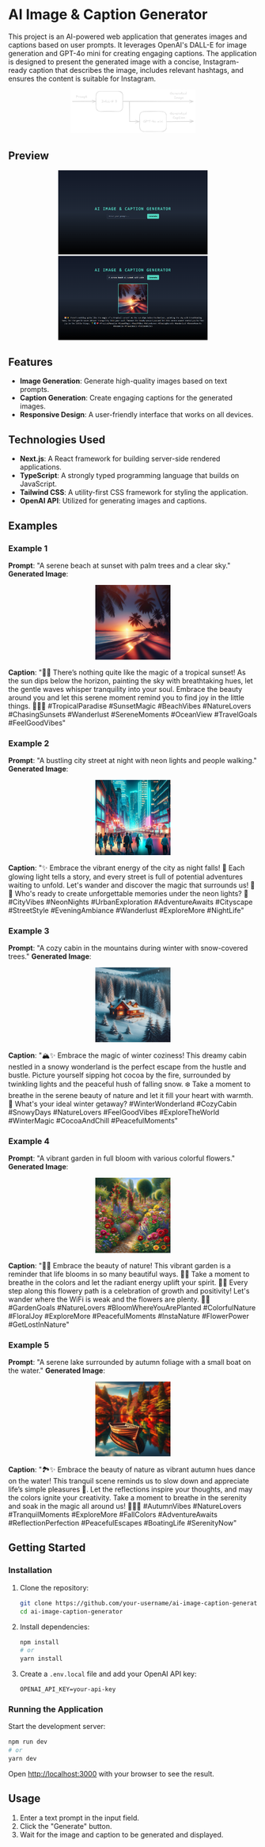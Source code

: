 # AI Image & Caption Generator

This project is an AI-powered web application that generates images and captions based on user prompts. It leverages OpenAI's DALL-E for image generation and GPT-4o mini for creating engaging captions. The application is designed to present the generated image with a concise, Instagram-ready caption that describes the image, includes relevant hashtags, and ensures the content is suitable for Instagram. 

<div align="center">
  <img src="images/Flow_Diagram.png" alt="Flow Diagram" width="50%">
</div>

## Preview
<div align="center">
  <img src="images/preview.png" alt="Preview of the AI Image & Caption Generator" width="60%">
</div>
<div align="center">
  <img src="images/preview_response.png" alt="Preview of the AI Image & Caption Generator" width="60%">
</div>

## Features

- **Image Generation**: Generate high-quality images based on text prompts.
- **Caption Generation**: Create engaging captions for the generated images.
- **Responsive Design**: A user-friendly interface that works on all devices.

## Technologies Used

- **Next.js**: A React framework for building server-side rendered applications.
- **TypeScript**: A strongly typed programming language that builds on JavaScript.
- **Tailwind CSS**: A utility-first CSS framework for styling the application.
- **OpenAI API**: Utilized for generating images and captions.

## Examples

### Example 1
**Prompt**: "A serene beach at sunset with palm trees and a clear sky."
**Generated Image**:

<div align="center">
  <img src="images/example1.png" alt="Generated Image 1" width="30%">
</div>

**Caption**: "🌅✨ There’s nothing quite like the magic of a tropical sunset! As the sun dips below the horizon, painting the sky with breathtaking hues, let the gentle waves whisper tranquility into your soul. Embrace the beauty around you and let this serene moment remind you to find joy in the little things. 🌴🌊💖 #TropicalParadise #SunsetMagic #BeachVibes #NatureLovers #ChasingSunsets #Wanderlust #SereneMoments #OceanView #TravelGoals #FeelGoodVibes"

### Example 2
**Prompt**: "A bustling city street at night with neon lights and people walking."
**Generated Image**:
<div align="center">
  <img src="images/example2.png" alt="Generated Image 2" width="30%">
</div>

**Caption**: "✨ Embrace the vibrant energy of the city as night falls! 💫 Each glowing light tells a story, and every street is full of potential adventures waiting to unfold. Let's wander and discover the magic that surrounds us! 🌃✨ Who's ready to create unforgettable memories under the neon lights? 💖 #CityVibes #NeonNights #UrbanExploration #AdventureAwaits #Cityscape #StreetStyle #EveningAmbiance #Wanderlust #ExploreMore #NightLife"

### Example 3
**Prompt**: "A cozy cabin in the mountains during winter with snow-covered trees."
**Generated Image**:
<div align="center">
  <img src="images/example3.png" alt="Generated Image 3" width="30%">
</div>

**Caption**: "🏔️✨ Embrace the magic of winter coziness! This dreamy cabin nestled in a snowy wonderland is the perfect escape from the hustle and bustle. Picture yourself sipping hot cocoa by the fire, surrounded by twinkling lights and the peaceful hush of falling snow. ❄️ Take a moment to breathe in the serene beauty of nature and let it fill your heart with warmth. 🌟 What's your ideal winter getaway? #WinterWonderland #CozyCabin #SnowyDays #NatureLovers #FeelGoodVibes #ExploreTheWorld #WinterMagic #CocoaAndChill #PeacefulMoments"

### Example 4
**Prompt**: "A vibrant garden in full bloom with various colorful flowers."
**Generated Image**:
<div align="center">
  <img src="images/example4.png" alt="Generated Image 4" width="30%">
</div>

**Caption**: "🌺✨ Embrace the beauty of nature! This vibrant garden is a reminder that life blooms in so many beautiful ways. 🌼🌿 Take a moment to breathe in the colors and let the radiant energy uplift your spirit. 🌈💖 Every step along this flowery path is a celebration of growth and positivity! Let's wander where the WiFi is weak and the flowers are plenty. 🌸🌞 #GardenGoals #NatureLovers #BloomWhereYouArePlanted #ColorfulNature #FloralJoy #ExploreMore #PeacefulMoments #InstaNature #FlowerPower #GetLostInNature"

### Example 5
**Prompt**: "A serene lake surrounded by autumn foliage with a small boat on the water."
**Generated Image**:
<div align="center">
  <img src="images/example5.png" alt="Generated Image 5" width="30%">
</div>

**Caption**: "🏞️✨ Embrace the beauty of nature as vibrant autumn hues dance on the water! This tranquil scene reminds us to slow down and appreciate life’s simple pleasures 🌅. Let the reflections inspire your thoughts, and may the colors ignite your creativity. Take a moment to breathe in the serenity and soak in the magic all around us! 🍂🚣‍♂️ #AutumnVibes #NatureLovers #TranquilMoments #ExploreMore #FallColors #AdventureAwaits #ReflectionPerfection #PeacefulEscapes #BoatingLife #SerenityNow"

## Getting Started

### Installation

1. Clone the repository:
   ```bash
   git clone https://github.com/your-username/ai-image-caption-generator.git
   cd ai-image-caption-generator
   ```

2. Install dependencies:
   ```bash
   npm install
   # or
   yarn install
   ```

3. Create a `.env.local` file and add your OpenAI API key:
   ```env
   OPENAI_API_KEY=your-api-key
   ```

### Running the Application

Start the development server:
```bash
npm run dev
# or
yarn dev
```

Open [http://localhost:3000](http://localhost:3000) with your browser to see the result.

## Usage

1. Enter a text prompt in the input field.
2. Click the "Generate" button.
3. Wait for the image and caption to be generated and displayed.
